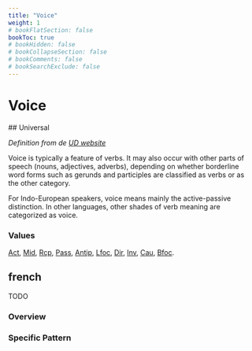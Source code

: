 ```yaml
---
title: "Voice"
weight: 1
# bookFlatSection: false
bookToc: true
# bookHidden: false
# bookCollapseSection: false
# bookComments: false
# bookSearchExclude: false
---
```


# Voice

## Universal

*Definition from de [UD website](https://universaldependencies.org/u/feat/Voice.html)*

Voice is typically a feature of verbs. It may also occur with other parts of speech (nouns, adjectives, adverbs), depending on whether borderline word forms such as gerunds and participles are classified as verbs or as the other category.

For Indo-European speakers, voice means mainly the active-passive distinction. In other languages, other shades of verb meaning are categorized as voice.

### Values

[Act](https://universaldependencies.org/u/feat/Voice.html#Act),
[Mid](https://universaldependencies.org/u/feat/Voice.html#Mid),
[Rcp](https://universaldependencies.org/u/feat/Voice.html#Rcp),
[Pass](https://universaldependencies.org/u/feat/Voice.html#Pass),
[Antip](https://universaldependencies.org/u/feat/Voice.html#Antip),
[Lfoc](https://universaldependencies.org/u/feat/Voice.html#Lfoc),
[Dir](https://universaldependencies.org/u/feat/Voice.html#Dir),
[Inv](https://universaldependencies.org/u/feat/Voice.html#Inv),
[Cau](https://universaldependencies.org/u/feat/Voice.html#Cau), 
[Bfoc](https://universaldependencies.org/u/feat/Voice.html#Bfoc).


## french

TODO
### Overview

### Specific Pattern
